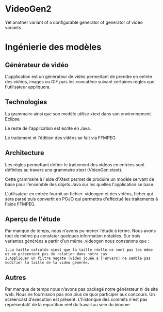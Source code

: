 # VideoGen2
Yet another variant of a configurable generator of generator of video variants

# Ingénierie des modèles

## Générateur de vidéo

L'application est un générateur de vidéo permettant de prendre en entrée des vidéos, images ou GIF puis les concatène suivant certaines règles que l'utilisateur appliquera.

## Technologies

La grammaire ainsi que son modèle utilise xtext dans son environnement Eclipse.  

Le reste de l'application est écrite en Java.  

Le traitement et l'édition des vidéos se fait via FFMPEG.

## Architecture

Les règles permettant définir le traitement des vidéos en entrées sont définites au travers une grammaire xtext (VideoGen.xtext).  

Cette grammaire à l'aide d'Xtext permet de produire un modèle servant de base pour l'ensemble des objets Java sur les quelles l'application se base.  

L'utilisateur en entrée fournit un fichier .videogen et des vidéos, ficher qui sera parsé puis convertit en POJO qui permettra d'effectué les traitements à l'aide FFMPEG.

## Aperçu de l'étude
Par manque de temps, nous n'avons pu mener l'étude à terme. Nous avons tout de même pu constater quelques information notables.
Sur trois variantes générées a partir d'un même .videogen nous constatons que :

	1.La taille calculée ainsi que la taille réelle ne sont pas les même et en présentent pas de relation dans notre cas
	2.Appliquer un filtre negate (video jouée a l'envers) ne semble pas modifier la taille de la video générée.

## Autres
Par manque de temps nous n'avons pas packagé notre générateur ni de site web.
Nous ne fournisson pas non plus de quoi participer aux concours.
Un screencast d'execution est présent.
L'historique des commits n'est pas représentatif de la repartition réel du travail au sein du binome

